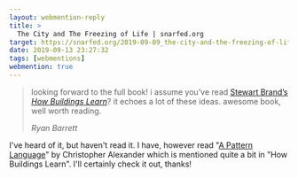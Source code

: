 ```yaml
---
layout: webmention-reply
title: >
  The City and The Freezing of Life | snarfed.org
target: https://snarfed.org/2019-09-09_the-city-and-the-freezing-of-life
date: 2019-09-13 23:27:32
tags: [webmentions]
webmention: true
---
```


<blockquote class="p-in-reply-to h-cite">
  <p class="p-content">
    looking forward to the full book! i assume you’ve read 
    <a href="https://books.google.com/books?id=zkgRgdVN2GIC">Stewart Brand’s <em>How Buildings Learn</em></a>?
    it echoes a lot of these ideas. awesome book, well worth reading.
  </p>
  <cite class="p-author h-card">Ryan Barrett</cite>
</blockquote>

I've heard of it, but haven't read it. I have, however read "[A Pattern Language](https://books.google.com/books?id=FTpxDwAAQBAJ)" by Christopher Alexander
which is mentioned quite a bit in "How Buildings Learn". I'll certainly check it out, thanks!
